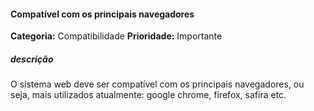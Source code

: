 #### Compatível com os principais navegadores
**Categoria:** Compatibilidade
**Prioridade:** Importante
##### descrição
O sistema web deve ser compatível com os principais navegadores, ou seja, mais utilizados atualmente: google chrome, firefox, safira etc.